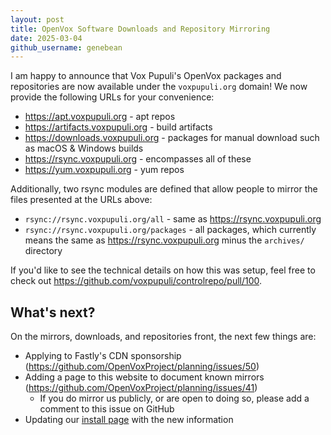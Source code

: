 ```yaml
---
layout: post
title: OpenVox Software Downloads and Repository Mirroring
date: 2025-03-04
github_username: genebean
---
```


I am happy to announce that Vox Pupuli's OpenVox packages and repositories are now available under the `voxpupuli.org` domain! We now provide the following URLs for your convenience:

- <https://apt.voxpupuli.org> - apt repos
- <https://artifacts.voxpupuli.org> - build artifacts
- <https://downloads.voxpupuli.org> - packages for manual download such as macOS & Windows builds
- <https://rsync.voxpupuli.org> - encompasses all of these
- <https://yum.voxpupuli.org> - yum repos

Additionally, two rsync modules are defined that allow people to mirror the files presented at the URLs above:

- `rsync://rsync.voxpupuli.org/all` - same as <https://rsync.voxpupuli.org>
- `rsync://rsync.voxpupuli.org/packages` - all packages, which currently means the same as <https://rsync.voxpupuli.org> minus the `archives/` directory

If you'd like to see the technical details on how this was setup, feel free to check out <https://github.com/voxpupuli/controlrepo/pull/100>.

## What's next?

On the mirrors, downloads, and repositories front, the next few things are:

- Applying to Fastly's CDN sponsorship (<https://github.com/OpenVoxProject/planning/issues/50>) 
- Adding a page to this website to document known mirrors (<https://github.com/OpenVoxProject/planning/issues/41>)
  - If you do mirror us publicly, or are open to doing so, please add a comment to this issue on GitHub
- Updating our [install page](https://voxpupuli.org/openvox/install/) with the new information
